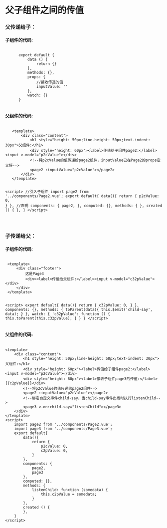 <h1>父子组件之间的传值</h1>

<h3>父传递给子：</h3>
  <h4>子组件的代码:</h4>
  <pre><code>
      export default {
          data () {
              return {}
          },
          methods: {},
          props: {
              //接收传递的值
              inputValue: ''
          },
          watch: {}
      }       
  </code></pre>
  
  <h4>父组件的代码:</h4>
  <pre><code>
   &lt;template&gt;
       &lt;div class="content"&gt;
           &lt;h1 style="height: 50px;line-height: 50px;text-indent: 30px"&gt;父组件:&lt;/h1&gt;
           &lt;div style="height: 60px"&gt;&lt;label&gt;传值给子组件page2:&lt;/label&gt;&lt;input v-model="p2cValue"&gt;&lt;/div&gt;
           &lt;!--将p2cValue的值传递给page2组件，inputValue已在Page2的props定义好--&gt;
           &lt;page2 :inputValue="p2cValue"&gt;&lt;/page2&gt;
       &lt;/div&gt;
   &lt;/template&gt;
   
   &lt;script&gt;
       //引入子组件
       import page2 from '../components/Page2.vue';
       export default{
           data(){
               return {
                   p2cValue: 0,
               }
           },
           //声明
           components: {
               page2,
           },
           computed: {},
           methods: { 
           },
           created () {
           },
       }
   &lt;/script&gt;

  </code></pre>
  
<h3>子传递给父：</h3>
<h4>子组件的代码:</h4>
  <pre><code>
 &lt;template&gt;
     &lt;div class="footer"&gt;
         这是Page3
         &lt;div&gt;&lt;label&gt;传值给父组件:&lt;/label&gt;&lt;input v-model="c32pValue"&gt;&lt;/div&gt;
     &lt;/div&gt;
 &lt;/template&gt;
 
 &lt;script&gt;
     export default{
         data(){
             return {
                 c32pValue: 0,
             }
         },
         components: {},
         methods: {
             toParent(data){
                 this.$emit('child-say', data);
             }
         },
         watch: {
             'c32pValue': function () {
                 this.toParent(this.c32pValue);
             }
         }
     }
 &lt;/script&gt;
  </code></pre>

  <h4>父组件的代码:</h4>
  <pre><code>
&lt;template&gt;
    &lt;div class="content"&gt;
        &lt;h1 style="height: 50px;line-height: 50px;text-indent: 30px"&gt;父组件:&lt;/h1&gt;
        &lt;div style="height: 60px"&gt;&lt;label&gt;传值给子组件page2:&lt;/label&gt;&lt;input v-model="p2cValue"&gt;&lt;/div&gt;
        &lt;div style="height: 60px"&gt;&lt;label&gt;接收子组件page3的传值:&lt;/label&gt;{{c2pValue}}&lt;/div&gt;
        &lt;!--将p2cValue的值传递给page2组件--&gt;
        &lt;page2 :inputValue="p2cValue"&gt;&lt;/page2&gt;
        &lt;!--绑定自定义事件child-say，当child-say事件出发时执行listenChild--&gt;
        &lt;page3 v-on:child-say="listenChild"&gt;&lt;/page3&gt;
    &lt;/div&gt;
&lt;/template&gt;
&lt;script&gt;
    import page2 from '../components/Page2.vue';
    import page3 from '../components/Page3.vue';
    export default{
        data(){
            return {
                p2cValue: 0,
                c2pValue: 0,
            }
        },
        components: {
            page2,
            page3
        },
        computed: {},
        methods: {
            listenChild: function (somedata) {
                this.c2pValue = somedata;
            }
        },
        created () {
        },
    }
&lt;/script&gt;


  </code></pre>